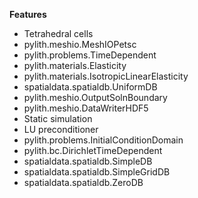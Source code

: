 
**Features**

* Tetrahedral cells
* pylith.meshio.MeshIOPetsc
* pylith.problems.TimeDependent
* pylith.materials.Elasticity
* pylith.materials.IsotropicLinearElasticity
* spatialdata.spatialdb.UniformDB
* pylith.meshio.OutputSolnBoundary
* pylith.meshio.DataWriterHDF5
* Static simulation
* LU preconditioner
* pylith.problems.InitialConditionDomain
* pylith.bc.DirichletTimeDependent
* spatialdata.spatialdb.SimpleDB
* spatialdata.spatialdb.SimpleGridDB
* spatialdata.spatialdb.ZeroDB
